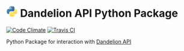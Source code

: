 # [![Python Package Icon](https://raw.githubusercontent.com/zenkay/dandelionapi-python/master/pypipackage.png)](https://pypi.python.org/pypi/dandelionapi/) Dandelion API Python Package

[![Code Climate](https://codeclimate.com/github/zenkay/dandelionapi-python/badges/gpa.svg)](https://codeclimate.com/github/zenkay/dandelionapi-python) [![Travis CI](https://travis-ci.org/zenkay/dandelionapi-python.svg?branch=master)](https://travis-ci.org/zenkay/dandelionapi-python)

Python Package for interaction with [Dandelion API](https://dandelion.eu/products/dandelionapi/)